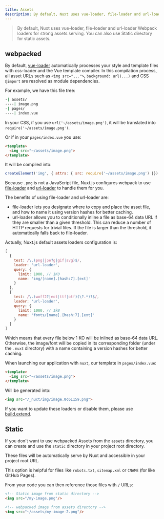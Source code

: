```yaml
---
title: Assets
description: By default, Nuxt uses vue-loader, file-loader and url-loader Webpack loaders for strong assets serving. You can also use Static directory for static assets.
---
```


> By default, Nuxt uses vue-loader, file-loader and url-loader Webpack loaders for strong assets serving. You can also use Static directory for static assets.

## webpacked

By default, [vue-loader](http://vue-loader.vuejs.org/en/) automatically processes your style and template files with css-loader and the Vue template compiler. In this compilation process, all asset URLs such as `<img src="...">`, `background: url(...)` and CSS `@import` are resolved as module dependencies.

For example, we have this file tree:

```bash
-| assets/
----| image.png
-| pages/
----| index.vue
```

In your CSS, if you use `url('~/assets/image.png')`, it will be translated into `require('~/assets/image.png')`.

Or if in your `pages/index.vue` you use:

```html
<template>
  <img src="~/assets/image.png">
</template>
```

It will be compiled into:

```js
createElement('img', { attrs: { src: require('~/assets/image.png') }})
```

Because `.png` is not a JavaScript file, Nuxt.js configures webpack to use [file-loader](https://github.com/webpack/file-loader) and [url-loader](https://github.com/webpack/url-loader) to handle them for you.

The benefits of using file-loader and url-loader are:

- file-loader lets you designate where to copy and place the asset file, and how to name it using version hashes for better caching.
- url-loader allows you to conditionally inline a file as base-64 data URL if they are smaller than a given threshold. This can reduce a number of HTTP requests for trivial files. If the file is larger than the threshold, it automatically falls back to file-loader.

Actually, Nuxt.js default assets loaders configuration is:

```js
[
  {
    test: /\.(png|jpe?g|gif|svg)$/,
    loader: 'url-loader',
    query: {
      limit: 1000, // 1KO
      name: 'img/[name].[hash:7].[ext]'
    }
  },
  {
    test: /\.(woff2?|eot|ttf|otf)(\?.*)?$/,
    loader: 'url-loader',
    query: {
      limit: 1000, // 1kB
      name: 'fonts/[name].[hash:7].[ext]'
    }
  }
]
```

Which means that every file below 1 KO will be inlined as base-64 data URL. Otherwise, the image/font will be copied in its corresponding folder (under the `.nuxt` directory) with a name containing a version hashes for better caching.

When launching our application with `nuxt`, our template in `pages/index.vue`:

```html
<template>
  <img src="~/assets/image.png">
</template>
```

Will be generated into:

```html
<img src="/_nuxt/img/image.0c61159.png">
```

If you want to update these loaders or disable them, please use [build.extend](/api/configuration-build#extend).

## Static

If you don't want to use webpacked Assets from the `assets` directory, you can create and use the `static` directory in your project root directory.

These files will be automatically serve by Nuxt and accessible in your project root URL.

This option is helpful for files like `robots.txt`, `sitemap.xml` or `CNAME` (for like GitHub Pages).

From your code you can then reference those files with `/` URLs:

```html
<!-- Static image from static directory -->
<img src="/my-image.png"/>

<!-- webpacked image from assets directory -->
<img src="~/assets/my-image-2.png"/>
```
